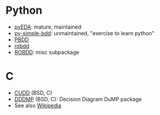 # Python
- [pyEDA](https://github.com/cjdrake/pyeda/blob/master/pyeda/boolalg/bdd.py): mature, maintained
- [py-simple-bdd](https://code.google.com/p/py-simple-bdd/): unmaintained, "exercise to learn python"
- [PBDD](https://github.com/tyler-utah/PBDD)
- [robdd](https://github.com/ericvoid/robdd)
- [ROBDD](https://github.com/conix-security/springbok/tree/master/ROBDD): misc subpackage

# C
- [CUDD](http://vlsi.colorado.edu/~fabio/CUDD/) (BSD, C)
- [DDDMP](http://fmgroup.polito.it/quer/research/tool/tool.htm) (BSD, C): Decision Diagram DuMP package
- See also [Wikipedia](https://en.wikipedia.org/wiki/Binary_decision_diagram)